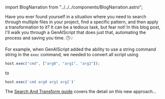 import BlogNarration from "../../../components/BlogNarration.astro";

<BlogNarration />

Have you ever found yourself in a situation where you need to search through multiple files in your project, find a specific pattern, and then apply a transformation to it? It can be a tedious task, but fear not! In this blog post, I'll walk you through a GenAIScript that does just that, automating the process and saving you time. 🕒💡

For example, when GenAIScript added the ability to use a string command string in
the `exec` command, we needed to convert all script using

```js
host.exec("cmd", ["arg0", "arg1", "arg2"]);
```

to

```js
host.exec(`cmd arg0 arg1 arg2`)`
```

The [Search And Transform guide](/genaiscript/guides/search-and-transform) covers the detail on this new approach...